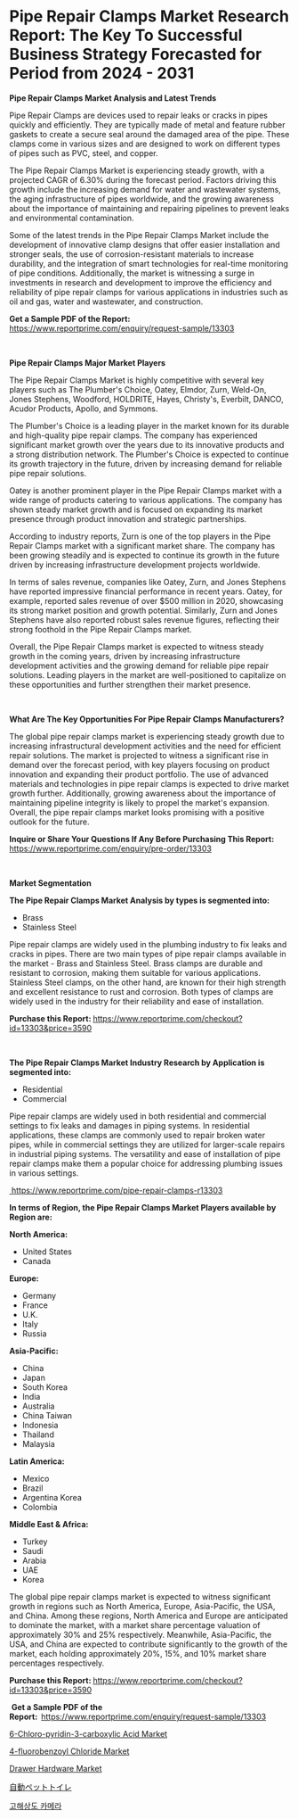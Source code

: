 <p><h1>Pipe Repair Clamps Market Research Report: The Key To Successful Business Strategy Forecasted for Period from 2024 - 2031</h1></p><p><strong>Pipe Repair Clamps Market Analysis and Latest Trends</strong></p>
<p><p>Pipe Repair Clamps are devices used to repair leaks or cracks in pipes quickly and efficiently. They are typically made of metal and feature rubber gaskets to create a secure seal around the damaged area of the pipe. These clamps come in various sizes and are designed to work on different types of pipes such as PVC, steel, and copper.</p><p>The Pipe Repair Clamps Market is experiencing steady growth, with a projected CAGR of 6.30% during the forecast period. Factors driving this growth include the increasing demand for water and wastewater systems, the aging infrastructure of pipes worldwide, and the growing awareness about the importance of maintaining and repairing pipelines to prevent leaks and environmental contamination.</p><p>Some of the latest trends in the Pipe Repair Clamps Market include the development of innovative clamp designs that offer easier installation and stronger seals, the use of corrosion-resistant materials to increase durability, and the integration of smart technologies for real-time monitoring of pipe conditions. Additionally, the market is witnessing a surge in investments in research and development to improve the efficiency and reliability of pipe repair clamps for various applications in industries such as oil and gas, water and wastewater, and construction.</p></p>
<p><strong>Get a Sample PDF of the Report:&nbsp;</strong> <a href="https://www.reportprime.com/enquiry/request-sample/13303">https://www.reportprime.com/enquiry/request-sample/13303</a></p>
<p>&nbsp;</p>
<p><strong>Pipe Repair Clamps Major Market Players</strong></p>
<p><p>The Pipe Repair Clamps Market is highly competitive with several key players such as The Plumber's Choice, Oatey, Elmdor, Zurn, Weld-On, Jones Stephens, Woodford, HOLDRITE, Hayes, Christy's, Everbilt, DANCO, Acudor Products, Apollo, and Symmons. </p><p>The Plumber's Choice is a leading player in the market known for its durable and high-quality pipe repair clamps. The company has experienced significant market growth over the years due to its innovative products and a strong distribution network. The Plumber's Choice is expected to continue its growth trajectory in the future, driven by increasing demand for reliable pipe repair solutions.</p><p>Oatey is another prominent player in the Pipe Repair Clamps market with a wide range of products catering to various applications. The company has shown steady market growth and is focused on expanding its market presence through product innovation and strategic partnerships.</p><p>According to industry reports, Zurn is one of the top players in the Pipe Repair Clamps market with a significant market share. The company has been growing steadily and is expected to continue its growth in the future driven by increasing infrastructure development projects worldwide.</p><p>In terms of sales revenue, companies like Oatey, Zurn, and Jones Stephens have reported impressive financial performance in recent years. Oatey, for example, reported sales revenue of over $500 million in 2020, showcasing its strong market position and growth potential. Similarly, Zurn and Jones Stephens have also reported robust sales revenue figures, reflecting their strong foothold in the Pipe Repair Clamps market. </p><p>Overall, the Pipe Repair Clamps market is expected to witness steady growth in the coming years, driven by increasing infrastructure development activities and the growing demand for reliable pipe repair solutions. Leading players in the market are well-positioned to capitalize on these opportunities and further strengthen their market presence.</p></p>
<p>&nbsp;</p>
<p><strong>What Are The Key Opportunities For Pipe Repair Clamps Manufacturers?</strong></p>
<p><p>The global pipe repair clamps market is experiencing steady growth due to increasing infrastructural development activities and the need for efficient repair solutions. The market is projected to witness a significant rise in demand over the forecast period, with key players focusing on product innovation and expanding their product portfolio. The use of advanced materials and technologies in pipe repair clamps is expected to drive market growth further. Additionally, growing awareness about the importance of maintaining pipeline integrity is likely to propel the market's expansion. Overall, the pipe repair clamps market looks promising with a positive outlook for the future.</p></p>
<p><strong>Inquire or Share Your Questions If Any Before Purchasing This Report:</strong> <a href="https://www.reportprime.com/enquiry/pre-order/13303">https://www.reportprime.com/enquiry/pre-order/13303</a></p>
<p>&nbsp;</p>
<p><strong>Market Segmentation</strong></p>
<p><strong>The Pipe Repair Clamps Market Analysis by types is segmented into:</strong></p>
<p><ul><li>Brass</li><li>Stainless Steel</li></ul></p>
<p><p>Pipe repair clamps are widely used in the plumbing industry to fix leaks and cracks in pipes. There are two main types of pipe repair clamps available in the market - Brass and Stainless Steel. Brass clamps are durable and resistant to corrosion, making them suitable for various applications. Stainless Steel clamps, on the other hand, are known for their high strength and excellent resistance to rust and corrosion. Both types of clamps are widely used in the industry for their reliability and ease of installation.</p></p>
<p><strong>Purchase this Report:&nbsp;</strong><a href="https://www.reportprime.com/checkout?id=13303&price=3590">https://www.reportprime.com/checkout?id=13303&price=3590</a></p>
<p>&nbsp;</p>
<p><strong>The Pipe Repair Clamps Market Industry Research by Application is segmented into:</strong></p>
<p><ul><li>Residential</li><li>Commercial</li></ul></p>
<p><p>Pipe repair clamps are widely used in both residential and commercial settings to fix leaks and damages in piping systems. In residential applications, these clamps are commonly used to repair broken water pipes, while in commercial settings they are utilized for larger-scale repairs in industrial piping systems. The versatility and ease of installation of pipe repair clamps make them a popular choice for addressing plumbing issues in various settings.</p></p>
<p><a href="https://www.reportprime.com/pipe-repair-clamps-r13303">&nbsp;https://www.reportprime.com/pipe-repair-clamps-r13303</a></p>
<p><strong>In terms of Region, the Pipe Repair Clamps Market Players available by Region are:</strong></p>
<p>
    <p> <strong> North America: </strong>
        <ul>
            <li>United States</li>
            <li>Canada</li>
        </ul>
        </p> 
    <p> <strong> Europe: </strong>
        <ul>
            <li>Germany</li>
            <li>France</li>
            <li>U.K.</li>
            <li>Italy</li>
            <li>Russia</li>
        </ul>
        </p> 
    <p> <strong> Asia-Pacific: </strong>
        <ul>
            <li>China</li>
            <li>Japan</li>
            <li>South Korea</li>
            <li>India</li>
            <li>Australia</li>
            <li>China Taiwan</li>
            <li>Indonesia</li>
            <li>Thailand</li>
            <li>Malaysia</li>
        </ul>
        </p> 
    <p> <strong> Latin America: </strong>
        <ul>
            <li>Mexico</li>
            <li>Brazil</li>
            <li>Argentina Korea</li>
            <li>Colombia</li>
        </ul>
        </p> 
    <p> <strong> Middle East & Africa: </strong>
        <ul>
            <li>Turkey</li>
            <li>Saudi</li>
            <li>Arabia</li>
            <li>UAE</li>
            <li>Korea</li>
        </ul>
    </p>
    </p>
<p><p>The global pipe repair clamps market is expected to witness significant growth in regions such as North America, Europe, Asia-Pacific, the USA, and China. Among these regions, North America and Europe are anticipated to dominate the market, with a market share percentage valuation of approximately 30% and 25% respectively. Meanwhile, Asia-Pacific, the USA, and China are expected to contribute significantly to the growth of the market, each holding approximately 20%, 15%, and 10% market share percentages respectively.</p></p>
<p><strong>Purchase this Report: </strong><a href="https://www.reportprime.com/checkout?id=13303&price=3590">https://www.reportprime.com/checkout?id=13303&price=3590</a></p>
<p>&nbsp;<strong>Get a Sample PDF of the Report:&nbsp;&nbsp;</strong><a href="https://www.reportprime.com/enquiry/request-sample/13303">https://www.reportprime.com/enquiry/request-sample/13303</a></p>
<p><strong></strong></p>
<p><p><a href="https://medium.com/@michael.parsons65654/6-chloro-pyridin-3-carboxylic-acid-market-size-growth-trends-statistics-forecasts-2024-90176fe89db2">6-Chloro-pyridin-3-carboxylic Acid Market</a></p><p><a href="https://medium.com/@ivethfonsecal57/emerging-trends-in-4-fluorobenzoyl-chloride-market-global-outlook-and-future-prospects-from-2024-71a29174db20">4-fluorobenzoyl Chloride Market</a></p><p><a href="https://github.com/ayamgoreng5458/Market-Research-Report-List-1/blob/main/drawer-hardware-market.md">Drawer Hardware Market</a></p><p><a href="https://medium.com/@vincemarvin1/%E8%87%AA%E5%8B%95%E3%83%9A%E3%83%83%E3%83%88%E3%83%88%E3%82%A4%E3%83%AC%E5%B8%82%E5%A0%B4%E8%A6%8F%E6%A8%A1-%E3%82%BF%E3%82%A4%E3%83%97%E5%88%A5-%E3%83%9C%E3%83%83%E3%82%AF%E3%82%B9%E3%82%BF%E3%82%A4%E3%83%97-%E3%82%AF%E3%83%83%E3%82%B7%E3%83%A7%E3%83%B3%E3%82%BF%E3%82%A4%E3%83%97-%E8%A3%BD%E5%93%81%E5%88%A5-%E7%8C%AB-%E7%8A%AC-%E3%81%9D%E3%81%AE%E4%BB%96-%E3%81%AB%E9%96%A2%E3%81%99%E3%82%8B%E3%82%B0%E3%83%AD%E3%83%BC%E3%83%90%E3%83%AB%E7%94%A3%E6%A5%AD%E5%88%86%E6%9E%90-%E3%82%B7%E3%82%A7%E3%82%A2-%E6%88%90%E9%95%B7-%E3%83%88%E3%83%AC%E3%83%B3%E3%83%89-2024%E5%B9%B4%E3%81%8B%E3%82%892031%E5%B9%B4%E3%81%BE%E3%81%A7%E3%81%AE%E4%BA%88%E6%B8%AC-2c48e763c3e5">自動ペットトイレ</a></p><p><a href="https://medium.com/@estelwisozk1/2024%EB%85%84%EB%B6%80%ED%84%B0-2031%EB%85%84%EA%B9%8C%EC%A7%80-13-3-%EC%9D%98-cagr%EB%A1%9C-%ED%99%95%EC%9E%A5%EB%90%98%EA%B3%A0-%EC%9E%88%EB%8A%94-%EA%B3%A0%ED%95%B4%EC%83%81%EB%8F%84-%EC%B9%B4%EB%A9%94%EB%9D%BC-%EC%8B%9C%EC%9E%A5-%EA%B7%9C%EB%AA%A8%EC%97%90-%EB%8C%80%ED%95%9C-%ED%86%B5%EC%B0%B0%EB%A0%A5-7b488568afd0">고해상도 카메라</a></p></p>